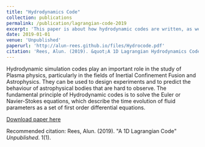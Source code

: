 ```yaml
---
title: "Hydrodynamics Code"
collection: publications
permalink: /publication/lagrangian-code-2019
excerpt: 'This paper is about how hydrodynamic codes are written, as well as my own attempt at writing a 1D version.'
date: 2019-01-01
venue: 'Unpublished'
paperurl: 'http://alun-rees.github.io/files/Hydrocode.pdf'
citation: 'Rees, Alun. (2019). &quot;A 1D Lagrangian Hydrodynamics Code .&quot; <i>Unpublished</i>. (1).     '
---
```


Hydrodynamic simulation codes play an important role in the study of Plasma physics, particularly in the fields of Inertial Confinement Fusion and Astrophysics. They can be used to design experiments and to predict the behaviour of astrophysical bodies that are hard to observe. The fundamental principle of Hydrodynamic codes is to solve the Euler or Navier-Stokes equations, which describe the time evolution of fluid parameters as a set of first order differential equations.

[Download paper here](http://alun-rees.github.io/files/Hydrocode.pdf)

Recommended citation: Rees, Alun. (2019). "A 1D Lagrangian Code" <i>Unpublished</i>. 1(1).  
